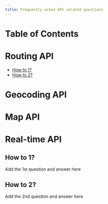 ```yaml
---
title: Frequently asked API related questions
---
```


Table of Contents
=================

# Routing API
  * [How to 1?](##How-to-1?)
  * [How to 2?](##How-to-2?)

# Geocoding API
  

# Map API
  
# Real-time API
  
## How to 1?

Add the 1st question and answer here

## How to 2?

Add the 2nd question and answer here
